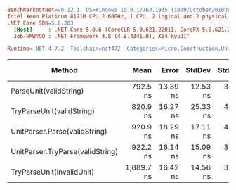 ``` ini

BenchmarkDotNet=v0.12.1, OS=Windows 10.0.17763.1935 (1809/October2018Update/Redstone5)
Intel Xeon Platinum 8171M CPU 2.60GHz, 1 CPU, 2 logical and 2 physical cores
.NET Core SDK=5.0.203
  [Host]     : .NET Core 5.0.6 (CoreCLR 5.0.621.22011, CoreFX 5.0.621.22011), X64 RyuJIT
  Job-HMWVGO : .NET Framework 4.8 (4.8.4341.0), X64 RyuJIT

Runtime=.NET 4.7.2  Toolchain=net472  Categories=Micro,Construction,Unit,String  

```
|                           Method |       Mean |    Error |   StdDev |  StdErr |        Min |        Max |     Median | Ratio | MannWhitney(5%) | RatioSD |  Gen 0 | Gen 1 | Gen 2 | Allocated |
|--------------------------------- |-----------:|---------:|---------:|--------:|-----------:|-----------:|-----------:|------:|---------------- |--------:|-------:|------:|------:|----------:|
|           ParseUnit(validString) |   792.5 ns | 13.39 ns | 12.53 ns | 3.23 ns |   775.7 ns |   815.3 ns |   788.6 ns |  1.00 |            Base |    0.00 | 0.0758 |     - |     - |     497 B |
|        TryParseUnit(validString) |   820.9 ns | 16.27 ns | 25.33 ns | 4.48 ns |   776.4 ns |   881.5 ns |   823.4 ns |  1.02 |            Same |    0.03 | 0.0713 |     - |     - |     473 B |
|    UnitParser.Parse(validString) |   920.9 ns | 18.29 ns | 17.11 ns | 4.42 ns |   895.5 ns |   947.6 ns |   919.4 ns |  1.16 |          Slower |    0.03 | 0.0858 |     - |     - |     545 B |
| UnitParser.TryParse(validString) |   922.2 ns | 16.14 ns | 15.09 ns | 3.90 ns |   887.2 ns |   944.5 ns |   924.6 ns |  1.16 |          Slower |    0.03 | 0.0795 |     - |     - |     521 B |
|        TryParseUnit(invalidUnit) | 1,889.7 ns | 16.42 ns | 14.56 ns | 3.89 ns | 1,853.1 ns | 1,905.2 ns | 1,894.9 ns |  2.39 |          Slower |    0.04 | 0.1516 |     - |     - |    1003 B |
